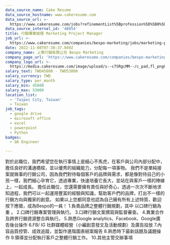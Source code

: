 ```yaml
---
data_source_name: Cake Resume
data_source_hostname: www.cakeresume.com
data_source_url: >-
  https://www.cakeresume.com/jobs?refinementList%5Bprofession%5D%5B0%5D=engineering_qa-engineer&refinementList%5Bsalary_type%5D=per_month&refinementList%5Bsalary_currency%5D=TWD&range%5Bsalary_range%5D%5Bmax%5D=600000
data_source_internal_id: '48954'
title: 行銷專案經理 Marketing Project Manager
job_url: >-
  https://www.cakeresume.com/companies/bespo-marketing/jobs/marketing-product-manager
date: 2022-11-08T07:38:37.849Z
company_name: 上策行銷有限公司 Bespo Marketing
company_page_url: 'https://www.cakeresume.com/companies/bespo-marketing'
company_logo_url: >-
  https://media.cakeresume.com/image/upload/s--c7SRgcMM--/c_pad,fl_png8,h_200,w_200/v1667900063/tprxeuzbigz09nelxun1.png
salary_text: TWD45800 - TWD53000
salary_currency: TWD
salary_type: per_month
salary_min: 45800
salary_max: 53000
location_list:
  - 'Taipei City, Taiwan'
  - Taiwan
job_tags:
  - google drive
  - microsoft office
  - excel
  - powerpoint
  - Python
badges:
  - QA Engineer

---
```


對於此職位，我們希望您在執行事情上是細心不馬虎，在客戶與公司內部分配中，擔任良好的溝通橋樑，並以優秀的組織能力，分配每一項事物。 我們不是單純接案就做事的行銷公司，因為我們對待每個客戶的品牌與需求，都是像對待自己的小孩一樣，我們細心孕育它，透過專業，快速培養它長大，並站在與客戶一樣的陣線上，一起成長。 擔任此職位，您還需要擁有責任與好奇心，透過一次次不斷地求知過程，我們可以一起運用豐富的經驗與知識，幫助客戶們的品牌，打出不一樣的行銷方向與獨家的創意。 如果以上您都同意也認為自己擁有所有上述特質，歡迎按下應徵，成為Bespo的一員！ 1.負責品牌之整體行銷規劃，其中 以口碑行銷為重 。 2.口碑行銷專案管理與執行。 3.口碑行銷文案撰寫與監督審查。 4.異業合作及跨界行銷資源整合與執行。 5.熟悉Google analytics、Facebook、Google廣告後台操作 6.FB/ IG 社群媒體經營（小編創意發文及活動規劃）及廣告投放 7.內容品質控管、成效追蹤，並製作進階圖表結案報告 8.熟悉時下最新話題及議題操作 9.領導並分配執行客戶之整體行銷工作。 10.其他主管交辦事項